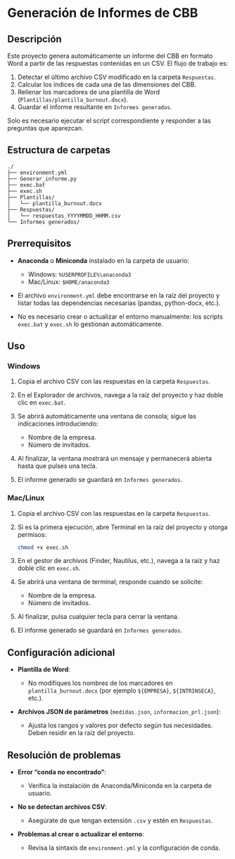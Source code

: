 # Generación de Informes de CBB

## Descripción

Este proyecto genera automáticamente un informe del CBB en formato Word a partir de las respuestas contenidas en un CSV. El flujo de trabajo es:

1. Detectar el último archivo CSV modificado en la carpeta `Respuestas`.
2. Calcular los índices de cada una de las dimensiones del CBB.
3. Rellenar los marcadores de una plantilla de Word (`Plantillas/plantilla_burnout.docx`).
4. Guardar el informe resultante en `Informes generados`.

Solo es necesario ejecutar el script correspondiente y responder a las preguntas que aparezcan.

## Estructura de carpetas

```
./
├── environment.yml
├── Generar_informe.py
├── exec.bat
├── exec.sh
├── Plantillas/
│   └── plantilla_burnout.docx
├── Respuestas/
│   └── respuestas_YYYYMMDD_HHMM.csv
└── Informes generados/
```

## Prerrequisitos

* **Anaconda** o **Miniconda** instalado en la carpeta de usuario:

  * Windows: `%USERPROFILE%\anaconda3`
  * Mac/Linux: `$HOME/anaconda3`
* El archivo `environment.yml` debe encontrarse en la raíz del proyecto y listar todas las dependencias necesarias (pandas, python-docx, etc.).
* No es necesario crear o actualizar el entorno manualmente: los scripts `exec.bat` y `exec.sh` lo gestionan automáticamente.

## Uso

### Windows

1. Copia el archivo CSV con las respuestas en la carpeta `Respuestas`.
2. En el Explorador de archivos, navega a la raíz del proyecto y haz doble clic en `exec.bat`.
3. Se abrirá automáticamente una ventana de consola; sigue las indicaciones introduciendo:

   * Nombre de la empresa.
   * Número de invitados.
4. Al finalizar, la ventana mostrará un mensaje y permanecerá abierta hasta que pulses una tecla.
5. El informe generado se guardará en `Informes generados`.

### Mac/Linux

1. Copia el archivo CSV con las respuestas en la carpeta `Respuestas`.
2. Si es la primera ejecución, abre Terminal en la raíz del proyecto y otorga permisos:

   ```bash
   chmod +x exec.sh
   ```
3. En el gestor de archivos (Finder, Nautilus, etc.), navega a la raíz y haz doble clic en `exec.sh`.
4. Se abrirá una ventana de terminal; responde cuando se solicite:

   * Nombre de la empresa.
   * Número de invitados.
5. Al finalizar, pulsa cualquier tecla para cerrar la ventana.
6. El informe generado se guardará en `Informes generados`.

## Configuración adicional

* **Plantilla de Word**:

  * No modifiques los nombres de los marcadores en `plantilla_burnout.docx` (por ejemplo `${EMPRESA}`, `${INTRINSECA}`, etc.).
* **Archivos JSON de parámetros** (`medidas.json`, `informacion_prl.json`):

  * Ajusta los rangos y valores por defecto según tus necesidades. Deben residir en la raíz del proyecto.

## Resolución de problemas

* **Error “conda no encontrado”**:

  * Verifica la instalación de Anaconda/Miniconda en la carpeta de usuario.
* **No se detectan archivos CSV**:

  * Asegúrate de que tengan extensión `.csv` y estén en `Respuestas`.
* **Problemas al crear o actualizar el entorno**:

  * Revisa la sintaxis de `environment.yml` y la configuración de conda.
